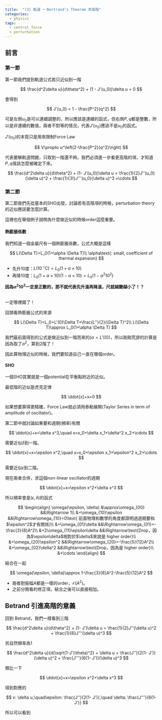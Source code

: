 ```yaml
---
title:  "(3) 軌道 ─ Bertrand's Theorem 求高階"
categories:
  - physics
tags:
  - central_force
  - perturbation
---
```


## 前言

### 第一節

第一節我們提到軌道公式若只近似到一階

$$
\frac{d^2\delta u}{d\theta^2}  + (1 - J'(u_0))\delta u = 0
$$


會得到

$$
J'(u_0) = 1 - \frac{P^2}{q^2}
$$

可是左側$u_0$是可以連續調整的，所以應該是連續的函式，但右側$P,q$都是整數，所以是非連續的數值，兩者不對等的情況，代表$J'(u_0)$應該不是$u_0$的函式。


$J'(u_0)$的本質只是用來限制Force Law

$$
V\propto u^\left(2-\frac{P^2}{q^2}\right)
$$


代表要解軌道問題，只取到一階還不夠，我們必須進一步看更高階的項，才知道$P,q$值該怎麼被確定下來。

$$
\frac{d^2\delta u}{d\theta^2} + (1- J'(u_0))\delta u = \frac{1}{2}J''(u_0)(\delta u)^2 + \frac{1}{3!}J'''(u_0)(\delta u)^3 +\cdots
$$

### 第二節

第二節我們先從基本的SHO出發，討論若有高階項的時候，perturbation theory的近似應該要怎麼計算。


這裡也在舉個例子說明為什麼做近似的時候order這麼重要。


#### 熱膨脹係數

我們知道一個金屬尺有一個熱膨脹係數，公式大概是這樣

$$
L(\Delta T)=L_0(1+\alpha \Delta T)\\
\alpha\text{: small, coefficient of thermal expansion}
$$

- 先升10度：$L(10\,^{\circ}\mathrm{C})=L_0(1+\alpha\times 10)$
- 再降10度：$L_0(1+\alpha\times 10)(1-\alpha\times 10)=L_0(1-\alpha^2 10 ^2)$

**因為$\alpha^2 10 ^2$一定是正數的，那不就代表先升溫再降溫，尺就越變越小了！？**


<br>
一定哪裡錯了！


回頭看熱膨脹公式的來源

$$
L(\Delta T)=L_0+L'(0)\Delta T+\frac{L''}{2}(\Delta T)^2\\
L(\Delta T)\approx L_0(1+\alpha \Delta T)
$$

我們最前面得到的公式是做近似到一階而來的$(\alpha = L'(0))$，所以剛剛荒謬的計算是因為取了$\alpha^2$，算到2階了！


因此算物理近似的時候，我們要知道自己一直在哪個order。


#### SHO

一個SHO其實就是一個potential在平衡點附近的近似。

最低階的近似是虎克定律

$$
\ddot{x}+x=0
$$

如果想要算得更精確，Force Law就必須用泰勒展開(Taylor Series in term of amplitude of oscillator)。


第二節中就討論如果要和週期(頻率)有關

$$
\ddot{x}+x=\delta x^3,\quad x=x_0+\delta x_1+\delta^2 x_2+\cdots
$$

需要近似$\delta$到一階。

$$
\ddot{x}+x=\epsilon x^2,\quad x=x_0+\epsilon x_1+\epsilon^2 x_2+\cdots
$$

需要近似$\epsilon$到二階。


現在兩者合併，求這個non-linear oscillator的週期

$$
\ddot{x}+x=\epsilon x^2+\delta x^3
$$

所以頻率會是$(\epsilon, \delta)$的函式

$$
\begin{align}
\omega(\epsilon, \delta)
&\approx\omega_{00} &&\Rightarrow 1\\
&+\omega_{10}\epsilon &&\Rightarrow\omega_{10}=0\text{ 前面物理和數學的角度都證明過週期要和$\epsilon^2$才有關係}\\
&+\omega_{01}\delta &&\Rightarrow\omega_{01}=-\frac{3}{8}A^2\\
&+2\omega_{11}\epsilon\delta &&\Rightarrow\text{Drop，因為$\epsilon\delta$相對於$\delta$來說是 higher order}\\
&+\omega_{20}\epsilon^2 &&\Rightarrow\omega_{20}=-\frac{5}{12}A^2\\
&+\omega_{02}\delta^2 &&\Rightarrow\text{Drop，因為是 higher order}\\
&+\cdots
\end{align}
$$


結合在一起

$$
\omega(\epsilon, \delta)\approx 1-\frac{3}{8}A^2-\frac{5}{12}A^2
$$


- 兩者對振幅$A$都是一樣的order，$\mathcal{O}(A^2)$。
- 之前分開看的修正項，結合之後可以直接相加。

## Betrand 引進高階的意義

回到 Betrand，我們一樣看到三階

$$
\frac{d^2\delta u}{d\theta^2} + (1- J')\delta u = \frac{1}{2}J''(\delta u)^2 + \frac{1}{6}J'''(\delta u)^3
$$

另自然頻率為1

$$
\frac{d^2\delta u}{d(\sqrt{1-J'}\theta)^2} + \delta u = \frac{J''}{2(1- J')}(\delta u)^2 + \frac{J'''}{6(1- J')}(\delta u)^3
$$

類比一下

$$
\ddot{x}+x=\epsilon x^2+\delta x^3
$$

得到對應的

$$
x: \delta u,\quad\epsilon: \frac{J''}{2(1- J')},\quad
\delta: \frac{J'''}{6(1- J')}
$$


所以可以看到